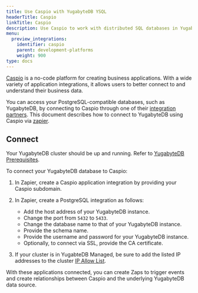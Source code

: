 ```yaml
---
title: Use Caspio with YugabyteDB YSQL
headerTitle: Caspio
linkTitle: Caspio
description: Use Caspio to work with distributed SQL databases in YugabyteDB.
menu:
  preview_integrations:
    identifier: caspio
    parent: development-platforms
    weight: 900
type: docs
---
```


[Caspio](https://www.caspio.com/) is a no-code platform for creating business applications. With a wide variety of application integrations, it allows users to better connect to and understand their business data.

You can access your PostgreSQL-compatible databases, such as YugabyteDB, by connecting to Caspio through one of their [integration partners](https://www.caspio.com/integration/postgresql/). This document describes how to connect to YugabyteDB using Caspio via [zapier](https://zapier.com/apps/caspio/integrations/postgresql).

## Connect

Your YugabyteDB cluster should be up and running. Refer to [YugabyteDB Prerequisites](../../tools/#yugabytedb-prerequisites).

To connect your YugabyteDB database to Caspio:

1. In Zapier, create a Caspio application integration by providing your Caspio subdomain.

1. In Zapier, create a PostgreSQL integration as follows:

    - Add the host address of your YugabyteDB instance.
    - Change the port from `5432` to `5433`.
    - Change the database name to that of your YugabyteDB instance.
    - Provide the schema name.
    - Provide the username and password for your YugabyteDB instance.
    - Optionally, to connect via SSL, provide the CA certificate.

1. If your cluster is in YugabteDB Managed, be sure to add the listed IP addresses to the cluster [IP Allow List](../../yugabyte-cloud/cloud-secure-clusters/add-connections/).

With these applications connected, you can create Zaps to trigger events and create relationships between Caspio and the underlying YugabyteDB data source.
